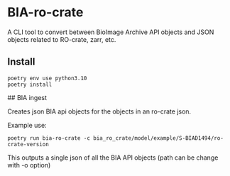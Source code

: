 # BIA-ro-crate
A CLI tool to convert between BioImage Archive API objects and JSON objects related to RO-crate, zarr, etc.


## Install
```
poetry env use python3.10
poetry install
```

## BIA ingest 

Creates json BIA api objects for the objects in an ro-crate json.

Example use:

```
poetry run bia-ro-crate -c bia_ro_crate/model/example/S-BIAD1494/ro-crate-version
```

This outputs a single json of all the BIA API objects (path can be change with -o option)